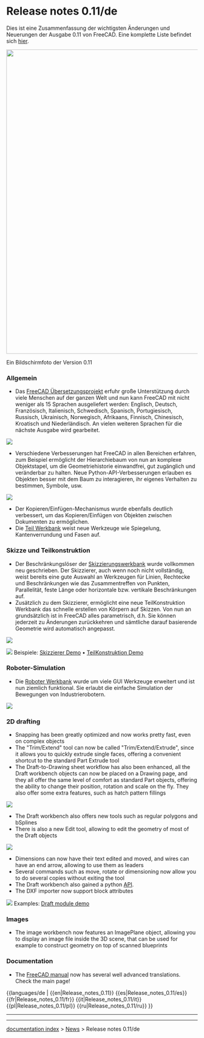 # Release notes 0.11/de
Dies ist eine Zusammenfassung der wichtigsten Änderungen und Neuerungen der Ausgabe 0.11 von FreeCAD. Eine komplette Liste befindet sich [hier](http://www.freecadweb.org/tracker/changelog_page.php).

<img alt="" src=images/FreeCAD011.png  style="width:800px;">

Ein Bildschirmfoto der Version 0.11

### Allgemein

-   Das [FreeCAD Übersetzungsprojekt](http://crowdin.net/project/freecad) erfuhr große Unterstützung durch viele Menschen auf der ganzen Welt und nun kann FreeCAD mit nicht weniger als 15 Sprachen ausgeliefert werden: Englisch, Deutsch, Französisch, Italienisch, Schwedisch, Spanisch, Portugiesisch, Russisch, Ukrainisch, Norwegisch, Afrikaans, Finnisch, Chinesisch, Kroatisch und Niederländisch. An vielen weiteren Sprachen für die nächste Ausgabe wird gearbeitet.

![](images/release011-translation.jpg )

-   Verschiedene Verbesserungen hat FreeCAD in allen Bereichen erfahren, zum Beispiel ermöglicht der Hierarchiebaum von nun an komplexe Objektstapel, um die Geometriehistorie einwandfrei, gut zugänglich und veränderbar zu halten. Neue Python-API-Verbesserungen erlauben es Objekten besser mit dem Baum zu interagieren, ihr eigenes Verhalten zu bestimmen, Symbole, usw.

![](images/release011-dependency.jpg )

-   Der Kopieren/Einfügen-Mechanismus wurde ebenfalls deutlich verbessert, um das Kopieren/Einfügen von Objekten zwischen Dokumenten zu ermöglichen.
-   Die [Teil Werkbank](Part_Workbench/de.md) weist neue Werkzeuge wie Spiegelung, Kantenverrundung und Fasen auf.

### Skizze und Teilkonstruktion 

-   Der Beschränkungslöser der [Skizzierungswerkbank](Sketcher_Workbench.md) wurde vollkommen neu geschrieben. Der Skizzierer, auch wenn noch nicht vollständig, weist bereits eine gute Auswahl an Werkzeugen für Linien, Rechtecke und Beschränkungen wie das Zusammentreffen von Punkten, Parallelität, feste Länge oder horizontale bzw. vertikale Beschränkungen auf.
-   Zusätzlich zu dem Skizzierer, ermöglicht eine neue TeilKonstruktion Werkbank das schnelle erstellen von Körpern auf Skizzen. Von nun an grundsätzlich ist in FreeCAD alles parametrisch, d.h. Sie können jederzeit zu Änderungen zurückkehren und sämtliche darauf basierende Geometrie wird automatisch angepasst.

![](images/release011-sketcher.jpg )

![](images/Movie.png ) Beispiele: [Skizzierer Demo](http://www.youtube.com/watch?v=hvXupH5bA0E) • [TeilKonstruktion Demo](http://www.youtube.com/watch?v=7ih9Jp3OAwA)

### Roboter-Simulation 

-   Die [Roboter Werkbank](Robot_Workbench/de.md) wurde um viele GUI Werkzeuge erweitert und ist nun ziemlich funktional. Sie erlaubt die einfache Simulation der Bewegungen von Industrierobotern.

![](images/release011-robot.jpg )

### 2D drafting 

-   Snapping has been greatly optimized and now works pretty fast, even on complex objects
-   The \"Trim/Extend\" tool can now be called \"Trim/Extend/Extrude\", since it allows you to quickly extrude single faces, offering a convenient shortcut to the standard Part Extrude tool
-   The Draft-to-Drawing sheet workflow has also been enhanced, all the Draft workbench objects can now be placed on a Drawing page, and they all offer the same level of comfort as standard Part objects, offering the ability to change their position, rotation and scale on the fly. They also offer some extra features, such as hatch pattern fillings

![](images/release011-draft-drawing.jpg )

-   The Draft workbench also offers new tools such as regular polygons and bSplines
-   There is also a new Edit tool, allowing to edit the geometry of most of the Draft objects

![](images/release011-draft.jpg )

-   Dimensions can now have their text edited and moved, and wires can have an end arrow, allowing to use them as leaders
-   Several commands such as move, rotate or dimensioning now allow you to do several copies without exiting the tool
-   The Draft workbench also gained a python [API](Draft_API.md).
-   The DXF importer now support block attributes

![](images/Movie.png ) Examples: [Draft module demo](http://www.youtube.com/watch?v=Q7cG-LQK8Ps)

### Images

-   The image workbench now features an ImagePlane object, allowing you to display an image file inside the 3D scene, that can be used for example to construct geometry on top of scanned blueprints

### Documentation

-   The [FreeCAD manual](Online_Help_Toc.md) now has several well advanced translations. Check the main page!


{{languages/de | {{en|Release_notes_0.11}} {{es|Release_notes_0.11/es}} {{fr|Release_notes_0.11/fr}} {{it|Release_notes_0.11/it}} {{pl|Release_notes_0.11/pl}} {{ru|Release_notes_0.11/ru}} }}

_ _ _

---
[documentation index](../README.md) > [News](Category_News.md) > Release notes 0.11/de
